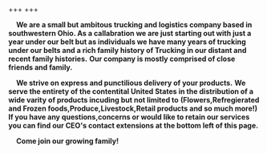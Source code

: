 +++
+++

&nbsp;&nbsp;&nbsp;&nbsp;**We are a small but ambitous trucking and logistics company based in southwestern Ohio. As a callabration we are just starting out with just a year under our belt but as individuals we have many years of trucking under our belts and a rich family history of Trucking in our distant and recent family histories.**
**Our company is mostly comprised of close friends and family.**

&nbsp;&nbsp;&nbsp;&nbsp;**We strive on express and punctilious delivery of your products.**
**We serve the entirety of the contentital United States in the distribution of a wide varity of products incuding but not limited to** 
**(Flowers,Refregierated and Frozen foods,Produce,Livestock,Retail products and so much more!)**
**If you have any questions,concerns or would like to retain our services you can find our CEO's contact extensions at the bottom left of this page.**
        
&nbsp;&nbsp;&nbsp;&nbsp;**Come join our growing family!**
